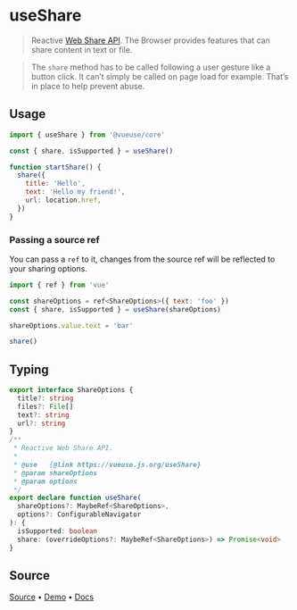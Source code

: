 <!--DEMO_STARTS-->
<script setup>
import Demo from './demo.vue'
</script>
<DemoContainer><Demo/></DemoContainer>
<!--DEMO_ENDS-->

<!--HEAD_STARTS--><!--HEAD_ENDS-->


# useShare

> Reactive [Web Share API](https://developer.mozilla.org/en-US/docs/Web/API/Navigator/share). The Browser provides features that can share content in text or file.

> The `share` method has to be called following a user gesture like a button click. It can’t simply be called on page load for example. That’s in place to help prevent abuse.

## Usage

```js
import { useShare } from '@vueuse/core'

const { share, isSupported } = useShare()

function startShare() {
  share({
    title: 'Hello',
    text: 'Hello my friend!',
    url: location.href,
  })
}
```


### Passing a source ref

You can pass a `ref` to it, changes from the source ref will be reflected to your sharing options.

```js {7}
import { ref } from 'vue'

const shareOptions = ref<ShareOptions>({ text: 'foo' })
const { share, isSupported } = useShare(shareOptions)

shareOptions.value.text = 'bar'

share()
```



<!--FOOTER_STARTS-->
## Typing

```typescript
export interface ShareOptions {
  title?: string
  files?: File[]
  text?: string
  url?: string
}
/**
 * Reactive Web Share API.
 *
 * @use   {@link https://vueuse.js.org/useShare}
 * @param shareOptions
 * @param options
 */
export declare function useShare(
  shareOptions?: MaybeRef<ShareOptions>,
  options?: ConfigurableNavigator
): {
  isSupported: boolean
  share: (overrideOptions?: MaybeRef<ShareOptions>) => Promise<void>
}
```

## Source

[Source](https://github.com/antfu/vueuse/blob/master/packages/core/useShare/index.ts) • [Demo](https://github.com/antfu/vueuse/blob/master/packages/core/useShare/demo.vue) • [Docs](https://github.com/antfu/vueuse/blob/master/packages/core/useShare/index.md)


<!--FOOTER_ENDS-->